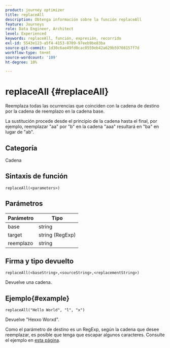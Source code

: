 ```yaml
---
product: journey optimizer
title: replaceAll
description: Obtenga información sobre la función replaceAll
feature: Journeys
role: Data Engineer, Architect
level: Experienced
keywords: replaceAll, función, expresión, recorrido
exl-id: 5543e123-a5f4-4153-8709-97eeb9be83ba
source-git-commit: 1d30c6ae49fd0cac0559eb42a629b59708157f7d
workflow-type: tm+mt
source-wordcount: '109'
ht-degree: 10%

---
```


# replaceAll {#replaceAll}

Reemplaza todas las ocurrencias que coinciden con la cadena de destino por la cadena de reemplazo en la cadena base.

La sustitución procede desde el principio de la cadena hasta el final, por ejemplo, reemplazar &quot;aa&quot; por &quot;b&quot; en la cadena &quot;aaa&quot; resultará en &quot;ba&quot; en lugar de &quot;ab&quot;.

## Categoría

Cadena

## Sintaxis de función

`replaceAll(<parameters>)`

## Parámetros

| Parámetro | Tipo |
|-----------|--------------|
| base | string |
| target | string (RegExp) |
| reemplazo | string |

## Firma y tipo devuelto

`replaceAll(<baseString>,<sourceString>,<replacementString>)`

Devuelve una cadena.

## Ejemplo{#example}

`replaceAll("Hello World", "l", "x")`

Devuelve &quot;Hexxo Worxd&quot;.

Como el parámetro de destino es un RegExp, según la cadena que desee reemplazar, es posible que tenga que escapar algunos caracteres. Consulte el ejemplo en [esta página](../functions/functionreplace.md#example_2).
